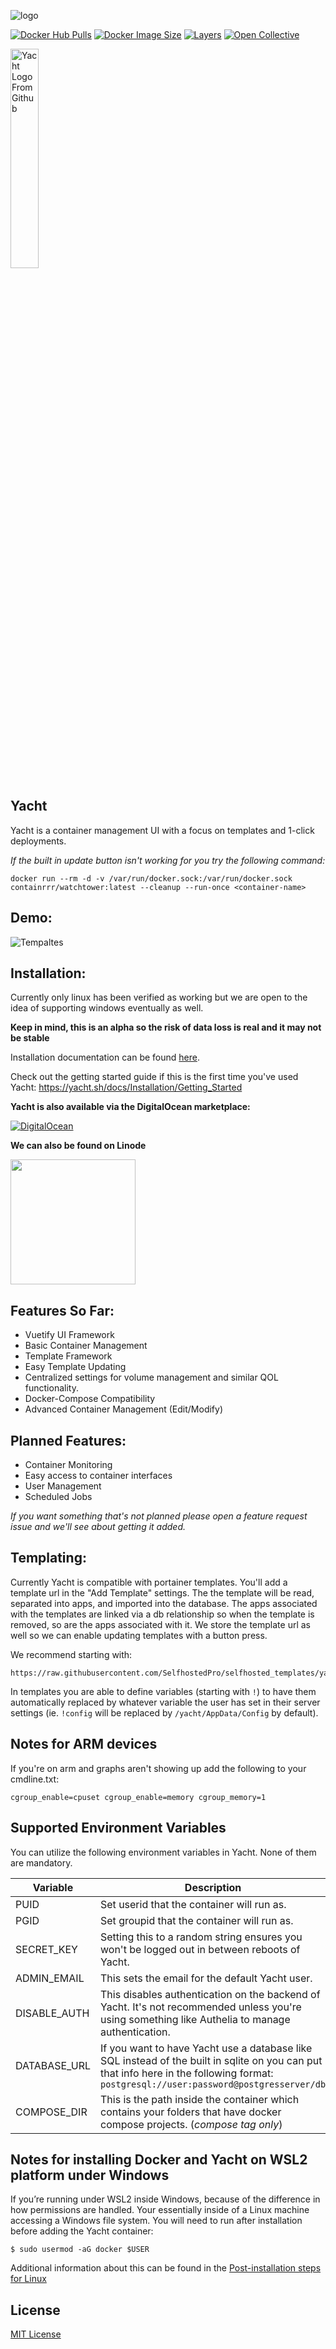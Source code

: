 ![logo](https://raw.githubusercontent.com/SelfhostedPro/Yacht/master/readme_media/Yacht_logo_1_dark.png "templates")

[![Docker Hub Pulls](https://img.shields.io/docker/pulls/selfhostedpro/yacht?color=%2341B883&label=Docker%20Pulls&logo=docker&logoColor=%2341B883&style=for-the-badge)](https://hub.docker.com/r/selfhostedpro/yacht)
[![Docker Image Size](https://img.shields.io/docker/image-size/selfhostedpro/yacht/vue?color=%2341B883&label=Image%20Size&logo=docker&logoColor=%2341B883&style=for-the-badge)](https://hub.docker.com/r/selfhostedpro/yacht)
[![Layers](https://img.shields.io/microbadger/layers/selfhostedpro/yacht?color=%2341B883&label=Layers&logo=docker&logoColor=%2341B883&style=for-the-badge)](https://hub.docker.com/r/selfhostedpro/yacht)
[![Open Collective](https://img.shields.io/opencollective/all/selfhostedpro.svg?color=%2341B883&logoColor=%2341B883&style=for-the-badge&label=Supporters&logo=open%20collective)](https://opencollective.com/selfhostedpro "please consider helping me by either donating or contributing")

<a href="https://m.do.co/c/d4aa430d72d9">
<img src="https://opensource.nyc3.cdn.digitaloceanspaces.com/attribution/assets/PoweredByDO/DO_Powered_by_Badge_blue.png" width="30%"  alt="Yacht Logo From Github"/>
</a>

## Yacht
Yacht is a container management UI with a focus on templates and 1-click deployments.

*If the built in update button isn't working for you try the following command:*
```
docker run --rm -d -v /var/run/docker.sock:/var/run/docker.sock containrrr/watchtower:latest --cleanup --run-once <container-name>
```

## Demo:
![Tempaltes](https://raw.githubusercontent.com/SelfhostedPro/Yacht/master/readme_media/Yacht-Demo.gif "templates")

## Installation:
Currently only linux has been verified as working but we are open to the idea of supporting windows eventually as well.

**Keep in mind, this is an alpha so the risk of data loss is real and it may not be stable**

Installation documentation can be found [here](https://yacht.sh/docs/Installation/Install).

Check out the getting started guide if this is the first time you've used Yacht: https://yacht.sh/docs/Installation/Getting_Started

**Yacht is also available via the DigitalOcean marketplace:**

[![DigitalOcean](https://raw.githubusercontent.com/SelfhostedPro/Yacht/master/readme_media/do-btn-blue.svg)](https://marketplace.digitalocean.com/apps/yacht?refcode=b68dee19dbf6)

**We can also be found on Linode**

[<img src="https://www.linode.com/wp-content/uploads/2021/01/Linode-Logo-Black.svg" width="200" >](https://www.linode.com/marketplace/apps/selfhostedpro/yacht/)

## Features So Far:
* Vuetify UI Framework
* Basic Container Management
* Template Framework
* Easy Template Updating
* Centralized settings for volume management and similar QOL functionality.
* Docker-Compose Compatibility
* Advanced Container Management (Edit/Modify)


## Planned Features:
* Container Monitoring
* Easy access to container interfaces
* User Management
* Scheduled Jobs

*If you want something that's not planned please open a feature request issue and we'll see about getting it added.*

## Templating:
Currently Yacht is compatible with portainer templates. You'll add a template url in the "Add Template" settings. The the template will be read, separated into apps, and imported into the database. The apps associated with the templates are linked via a db relationship so when the template is removed, so are the apps associated with it. We store the template url as well so we can enable updating templates with a button press.

We recommend starting with: 
```
https://raw.githubusercontent.com/SelfhostedPro/selfhosted_templates/yacht/Template/template.json
```

In templates you are able to define variables (starting with `!`) to have them automatically replaced by whatever variable the user has set in their server settings (ie. `!config` will be replaced by `/yacht/AppData/Config` by default). 

## Notes for ARM devices
If you're on arm and graphs aren't showing up add the following to your cmdline.txt:
```
cgroup_enable=cpuset cgroup_enable=memory cgroup_memory=1
```
## Supported Environment Variables
You can utilize the following environment variables in Yacht. None of them are mandatory.

| Variable  | Description |
| ------------- | ------------- |
| PUID | Set userid that the container will run as. |
| PGID | Set groupid that the container will run as. |
| SECRET_KEY  | Setting this to a random string ensures you won't be logged out in between reboots of Yacht.  |
| ADMIN_EMAIL  | This sets the email for the default Yacht user.  |
| DISABLE_AUTH  | This disables authentication on the backend of Yacht. It's not recommended unless you're using something like Authelia to manage authentication.  |
| DATABASE_URL | If you want to have Yacht use a database like SQL instead of the built in sqlite on you can put that info here in the following format: `postgresql://user:password@postgresserver/db` |
| COMPOSE_DIR | This is the path inside the container which contains your folders that have docker compose projects. (*compose tag only*)|
## Notes for installing Docker and Yacht on WSL2 platform under Windows
If you’re running under WSL2 inside Windows, because of the difference in how permissions are handled. Your essentially inside of a Linux machine accessing a Windows file system. You will need to run after installation before adding the Yacht container:
```
$ sudo usermod -aG docker $USER
```
Additional information about this can be found in the [Post-installation steps for Linux](https://docs.docker.com/engine/install/linux-postinstall/)
## License
[MIT License](LICENSE.md)
